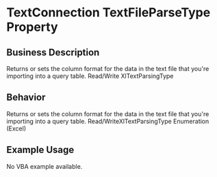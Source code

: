 # TextConnection TextFileParseType Property

## Business Description
Returns or sets the column format for the data in the text file that you're importing into a query table. Read/Write XlTextParsingType

## Behavior
Returns or sets the column format for the data in the text file that you're importing into a query table. Read/WriteXlTextParsingType Enumeration (Excel)

## Example Usage
No VBA example available.